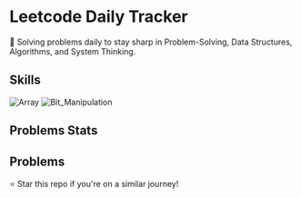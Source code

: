 # Leetcode Daily Tracker

🚀 Solving problems daily to stay sharp in Problem-Solving, Data Structures, Algorithms, and System Thinking.



## Skills 

![Array](https://img.shields.io/badge/Array-gray)
![Bit_Manipulation](https://img.shields.io/badge/Bit_Manipulation-gray)



## Problems Stats



## Problems 



⭐ Star this repo if you're on a similar journey!
